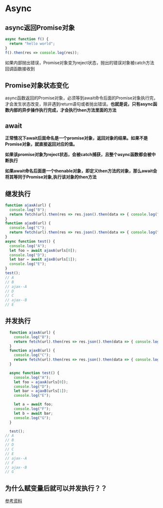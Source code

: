   # Async

    
  ## async返回Promise对象
  ```js
  async function f() {
    return "hello world";
  }
  f().then(res => console.log(res));
  ```
  如果内部抛出错误，Promise对象变为reject状态，抛出的错误对象被catch方法回调函数接收到

  ## Promise对象状态变化
   async函数返回的Promise对象，必须等到await命令后面的Promise对象执行完，才会发生状态改变，除非遇到return语句或者抛出错误。**也就是说，只有async函数内部的异步操作执行完成，才会执行then方法里面的方法**
   

  ## await
  
  **正常情况下await后面命名是一个promise对象，返回对象的结果。如果不是Promise对象，就直接返回对应的值。**
  
  **如果该promise对象为reject状态，会被catch捕获，且整个async函数都会被中断执行**

  **如果await命名后面是一个thenable对象，即定义then方法的对象，那么await会将其等同于Promise对象,执行该对象的then方法**


  ## 继发执行
  ```js
  function ajaxA(url) {
    console.log("B");
    return fetch(url).then(res => res.json().then(data => { console.log("ajax--A"); return data; }));
  }
  function ajaxB(url) {
    console.log("C");
    return fetch(url).then(res => res.json().then(data => { console.log("ajax--B"); return data; }));
  }
  async function test() {
    console.log("A");
    let foo = await ajaxA(urls[0]);
    console.log("D");
    let bar = await ajaxB(urls[1]);
    console.log("E");
  }
  test();
// A
// B
// ajax--A
// D
// C
// ajax--B
// E
```

## 并发执行

```js
  function ajaxA(url) {
    console.log("B");
    return fetch(url).then(res => res.json().then(data => { console.log("ajax--A"); return data; }));
  }
  function ajaxB(url) {
    console.log("C");
    return fetch(url).then(res => res.json().then(data => { console.log("ajax--B"); return data; }));
  }

  async function test() {
    console.log("A");
    let foo = ajaxA(urls[0]);
    console.log("D");
    let bar = ajaxB(urls[1]);
    console.log("E");

    let a = await foo;
    console.log("F");
    let b = await bar;
    console.log("G");
  }

  test();
// A
// B
// D
// C
// E
// ajax--A
// F
// ajax--B
// G
```
## 为什么赋变量后就可以并发执行？？
[参考资料](https://developer.mozilla.org/zh-CN/docs/Web/JavaScript/Reference/Statements/async_function)